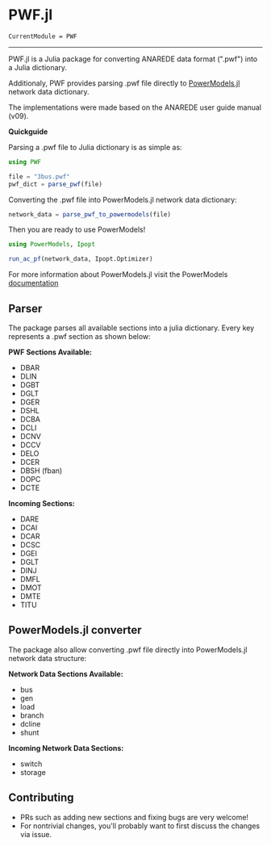 # PWF.jl

```@meta
CurrentModule = PWF
```

---

PWF.jl is a Julia package for converting ANAREDE data format (".pwf") into a Julia dictionary.

Additionaly, PWF provides parsing .pwf file directly to [PowerModels.jl](https://github.com/lanl-ansi/PowerModels.jl) network data dictionary.

The implementations were made based on the ANAREDE user guide manual (v09).

**Quickguide**

Parsing a .pwf file to Julia dictionary is as simple as:

```julia
using PWF

file = "3bus.pwf"
pwf_dict = parse_pwf(file)
```

Converting the .pwf file into PowerModels.jl network data dictionary:

```julia
network_data = parse_pwf_to_powermodels(file)
```

Then you are ready to use PowerModels!

```julia
using PowerModels, Ipopt

run_ac_pf(network_data, Ipopt.Optimizer)
```

For more information about PowerModels.jl visit the PowerModels [documentation](https://lanl-ansi.github.io/PowerModels.jl/stable/)

## Parser

The package parses all available sections into a julia dictionary. Every key represents a .pwf section as shown below:

**PWF Sections Available:**

- DBAR
- DLIN
- DGBT
- DGLT
- DGER
- DSHL
- DCBA
- DCLI
- DCNV
- DCCV
- DELO
- DCER
- DBSH (fban)
- DOPC
- DCTE

**Incoming Sections:**

- DARE
- DCAI
- DCAR
- DCSC
- DGEI
- DGLT
- DINJ
- DMFL
- DMOT
- DMTE
- TITU

## PowerModels.jl converter

The package also allow converting .pwf file directly into PowerModels.jl network data structure:

**Network Data Sections Available:**

- bus
- gen
- load
- branch
- dcline
- shunt

**Incoming Network Data Sections:**

- switch
- storage

## Contributing

- PRs such as adding new sections and fixing bugs are very welcome!
- For nontrivial changes, you'll probably want to first discuss the changes via issue.

